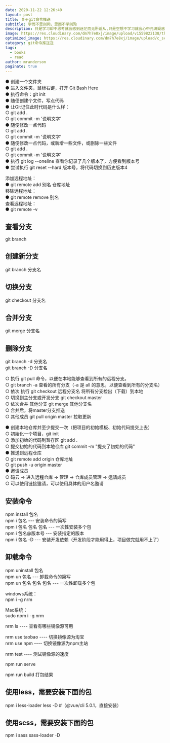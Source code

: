 ```yaml
---
date: 2020-11-22 12:26:40
layout: post
title: 关于git命令推送
subtitle: 学而不思则罔，思而不学则殆
description: 只是学习却不思考就会感到迷茫而无所适从,只是空想不学习就会心中充满疑惑而无定见。 
image: https://res.cloudinary.com/dm7h7e8xj/image/upload/v1559822138/theme9_v273a9.jpg
optimized_image: https://res.cloudinary.com/dm7h7e8xj/image/upload/c_scale,w_380/v1559822138/theme9_v273a9.jpg
category: git命令推送送
tags:
  - books
  - read
author: mranderson
paginate: true
---
```



● 创建一个文件夹<br>
● 进入文件夹，鼠标右键，打开 Git Bash Here<br>
● 执行命令：git init<br>
● 随便创建个文件，写点代码<br>
● 让Git记住此时代码是什么样：<br>
  ○ git add .<br>
  ○ git commit -m '说明文字'<br>
● 随便修改一点代码<br>
  ○ git add .<br>
  ○ git commit -m '说明文字'<br>
● 随便修改一点代码，或新增一些文件，或删除一些文件<br>
  ○ git add .<br>
  ○ git commit -m '说明文字'<br>
● 执行 git log --oneline 查看你记录了几个版本了，方便看到版本号<br>
● 尝试执行 git reset --hard 版本号，将代码切换到历史版本4<br>



添加远程地址：<br>
● git remote add 别名 仓库地址<br>
移除远程地址：<br>
● git remote remove 别名<br>
查看远程地址：<br>
● git remote -v<br>


## 查看分支<br>
git branch<br>

## 创建新分支<br>
git branch 分支名<br>

## 切换分支<br>
git checkout 分支名<br>

## 合并分支<br>
git merge 分支名<br>

## 删除分支<br>
git branch -d 分支名<br>
git branch -D 分支名<br>





  ○ 执行 git pull  命令，以便在本地能够查看到所有的远程分支。<br>
  ○ git branch -a 查看的所有分支（-a 是 all 的意思，以便查看到所有的分支名）<br>
  ○ 依次 执行 git checkout 远程分支名  将所有分支检出（下载）到本地<br>
  ○ 切换到主分支或开发分支 git checkout master <br>
  ○ 依次合并 其他分支 git merge 其他分支名 <br>
  ○ 合并后，将master分支推送<br>
  ○ 其他成员 git pull origin master 拉取更新<br>



● 创建本地仓库并至少提交一次（把项目的初始模板、初始代码提交上去）<br>
  ○ 初始化一个项目，git init<br>
  ○ 添加初始的代码到暂存区 git add .<br>
  ○ 提交初始的代码到本地仓库 git commit -m "提交了初始的代码"<br>
● 推送到远程仓库<br>
  ○ git remote add origin 仓库地址<br>
  ○ git push -u origin master<br>
● 邀请成员<br>
  ○ 码云 -> 进入远程仓库 -> 管理 -> 仓库成员管理 -> 邀请成员<br>
  ○ 可以使用链接邀请，可以使用具体的用户名邀请<br>



## 安装命令<br>
npm install 包名<br>
npm i 包名                 ---  安装命令的简写<br>
npm i 包名 包名 包名        --- 一次性安装多个包<br>
npm i 包名@版本号           --- 安装指定的版本<br>
npm i 包名 -D              --- 安装开发依赖（开发阶段才能用得上，项目做完就用不上了）<br>

## 卸载命令<br>
npm uninstall 包名<br>
npm un 包名                --- 卸载命令的简写<br>
npm un 包名 包名 包名       --- 一次性卸载多个包<br>

windows系统：<br>
npm i -g nrm<br>

Mac系统：<br>
sudo npm i -g nrm<br>

nrm ls         ---- 查看有哪些镜像源可用<br>

nrm use taobao ---- 切换镜像源为淘宝<br>
nrm use npm    ---- 切换镜像源为npm主站<br>

nrm test       ---- 测试镜像源的速度<br>


npm run serve<br>


npm run build 打包结果<br>


## 使用less，需要安装下面的包<br>
npm i less-loader less -D           #（@vue/cli 5.0.1，直接安装）<br>

## 使用scss，需要安装下面的包<br>
npm i sass sass-loader -D <br>









